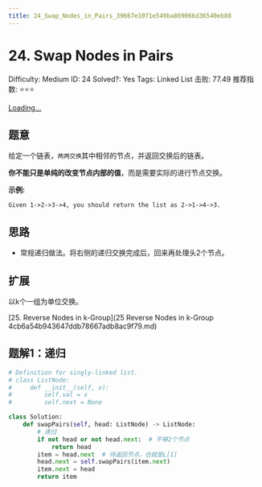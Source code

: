```yaml
---
title: 24_Swap_Nodes_in_Pairs_39667e1071e549ba869066d36540eb88
---
```


# 24. Swap Nodes in Pairs

Difficulty: Medium
ID: 24
Solved?: Yes
Tags: Linked List
击败: 77.49
推荐指数: ⭐⭐⭐

[Loading...](https://leetcode.com/problems/swap-nodes-in-pairs/)

## 题意

给定一个链表，`两两交换`其中相邻的节点，并返回交换后的链表。

**你不能只是单纯的改变节点内部的值**，而是需要实际的进行节点交换。

**示例:**

```
Given 1->2->3->4, you should return the list as 2->1->4->3.
```

## 思路

- 常规递归做法。将右侧的递归交换完成后，回来再处理头2个节点。

## 扩展

以k个一组为单位交换。

[25. Reverse Nodes in k-Group](25 Reverse Nodes in k-Group 4cb6a54b943647ddb78667adb8ac9f79.md) 

## 题解1：递归

```python
# Definition for singly-linked list.
# class ListNode:
#     def __init__(self, x):
#         self.val = x
#         self.next = None

class Solution:
    def swapPairs(self, head: ListNode) -> ListNode:
        # 递归
        if not head or not head.next:  # 不够2个节点
            return head
        item = head.next  # 待返回节点，也就是L[1]
        head.next = self.swapPairs(item.next)
        item.next = head
        return item
```